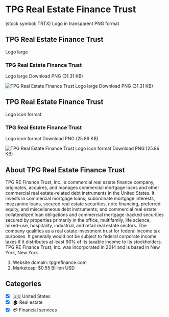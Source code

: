 # TPG Real Estate Finance Trust
 (stock symbol: TRTX) Logo in transparent PNG format

## TPG Real Estate Finance Trust
 Logo large

### TPG Real Estate Finance Trust
 Logo large Download PNG (31.31 KB)

![TPG Real Estate Finance Trust
 Logo large Download PNG (31.31 KB)](/img/orig/TRTX_BIG-021e6e8f.png)

## TPG Real Estate Finance Trust
 Logo icon format

### TPG Real Estate Finance Trust
 Logo icon format Download PNG (25.86 KB)

![TPG Real Estate Finance Trust
 Logo icon format Download PNG (25.86 KB)](/img/orig/TRTX-933e79d0.png)

## About TPG Real Estate Finance Trust


TPG RE Finance Trust, Inc., a commercial real estate finance company, originates, acquires, and manages commercial mortgage loans and other commercial real estate-related debt instruments in the United States. It invests in commercial mortgage loans; subordinate mortgage interests, mezzanine loans, secured real estate securities, note financing, preferred equity, and miscellaneous debt instruments; and commercial real estate collateralized loan obligations and commercial mortgage-backed securities secured by properties primarily in the office, multifamily, life science, mixed-use, hospitality, industrial, and retail real estate sectors. The company qualifies as a real estate investment trust for federal income tax purposes. It generally would not be subject to federal corporate income taxes if it distributes at least 90% of its taxable income to its stockholders. TPG RE Finance Trust, Inc. was incorporated in 2014 and is based in New York, New York.

1. Website domain: tpgrefinance.com
2. Marketcap: $0.55 Billion USD


## Categories
- [x] 🇺🇸 United States
- [x] 🏠 Real estate
- [x] 💳 Financial services
